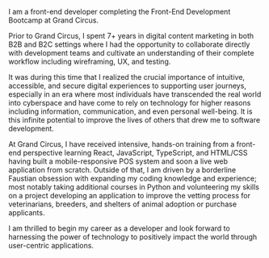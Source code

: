 I am a front-end developer completing the Front-End Development Bootcamp at Grand Circus.

Prior to Grand Circus, I spent 7+ years in digital content marketing in both B2B and B2C settings where I had the opportunity to collaborate directly with development teams and cultivate an understanding of their complete workflow including wireframing, UX, and testing.

It was during this time that I realized the crucial importance of intuitive, accessible, and secure digital experiences to supporting user journeys, especially in an era where most individuals have transcended the real world into cyberspace and have come to rely on technology for higher reasons including information, communication, and even personal well-being. It is this infinite potential to improve the lives of others that drew me to software development.

At Grand Circus, I have received intensive, hands-on training from a front-end perspective learning React, JavaScript, TypeScript, and HTML/CSS having built a mobile-responsive POS system and soon a live web application from scratch. Outside of that, I am driven by a borderline Faustian obsession with expanding my coding knowledge and experience; most notably taking additional courses in Python and volunteering my skills on a project developing an application to improve the vetting process for veterinarians, breeders, and shelters of animal adoption or purchase applicants.

I am thrilled to begin my career as a developer and look forward to harnessing the power of technology to positively impact the world through user-centric applications.
 

<!---
amandacarbone/amandacarbone is a ✨ special ✨ repository because its `README.md` (this file) appears on your GitHub profile.
You can click the Preview link to take a look at your changes.
--->
